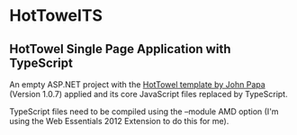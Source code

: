 HotTowelTS
==========

HotTowel Single Page Application with TypeScript
------------------------------------------------

An empty ASP.NET project with the [HotTowel template by John Papa](http://www.johnpapa.net/hottowel/) (Version 1.0.7) applied and its core JavaScript files replaced by TypeScript.

TypeScript files need to be compiled using the –module AMD option (I'm using the Web Essentials 2012 Extension to do this for me).

